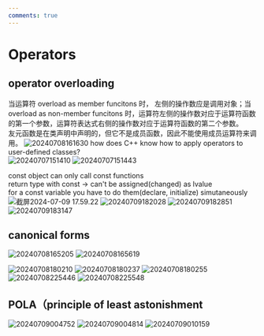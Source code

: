 ```yaml
---
comments: true
---
```


# Operators

## operator overloading

当运算符 overload as member funcitons 时， 左侧的操作数应是调用对象；当overload as non-member funcitons 时，运算符左侧的操作数对应于运算符函数的第一个参数，运算符表达式右侧的操作数对应于运算符函数的第二个参数。  
友元函数是在类声明中声明的，但它不是成员函数，因此不能使用成员运算符来调用。
![20240708161630](https://s2.loli.net/2024/07/08/mo9ve3UPzxB8TbJ.png)
how does C++ know how to apply operators to user-defined classes?  
![20240707151410](https://s2.loli.net/2024/07/07/raGMkyW2zFnZ69H.png)
![20240707151443](https://s2.loli.net/2024/07/07/JjQrylUqOespkKR.png)

const object can only call const functions  
return type with const -> can't be assigned(changed) as lvalue  
for a const variable you have to do them(declare, initialize) simutaneously
![截屏2024-07-09 17.59.22](https://s2.loli.net/2024/07/09/CXDQNB2kjJ5pGtd.png)
![20240709182028](https://s2.loli.net/2024/07/09/UJCxSPjRZqY2yDt.png)
![20240709182851](https://s2.loli.net/2024/07/09/T7VGula6nxeEAX9.png)
![20240709183147](https://s2.loli.net/2024/07/09/6mkdDFiarxwltqX.png)

## canonical forms

![20240708165205](https://s2.loli.net/2024/07/08/RrKdEs8m3jqGTQC.png)
![20240708165619](https://s2.loli.net/2024/07/08/1OPQ4gouhJp5inX.png)

![20240708180210](https://s2.loli.net/2024/07/08/OuJ4VQATZYbslLi.png)
![20240708180237](https://s2.loli.net/2024/07/08/f3Uev2AdHknEPGS.png)
![20240708180255](https://s2.loli.net/2024/07/08/qzdLkMJ3EFAbQe8.png)
![20240708225446](https://s2.loli.net/2024/07/08/k9BCoydA37aX421.png)
![20240708225548](https://s2.loli.net/2024/07/08/BEvpdgfH5zkxlaT.png)

## POLA（principle of least astonishment

![20240709004752](https://s2.loli.net/2024/07/09/qK9aLFNiQt1Mdx2.png)
![20240709004814](https://s2.loli.net/2024/07/09/bmDNAhlkZsB6e53.png)
![20240709010159](https://s2.loli.net/2024/07/09/KuMowUPbSgVXpnB.png)
